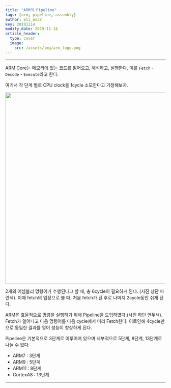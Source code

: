 ```yaml
---
title: "ARM의 Pipeline"
tags: [arm, pipeline, assembly]
author: eli_ez3r
key: 20191114
modify_date: 2019-11-14
article_header:
  type: cover
  image:
    src: /assets/img/arm_logo.png
---
```


-----

ARM Core는 메모리에 있는 코드를 읽어오고, 해석하고, 실행한다. 이를 `Fetch` - `Decode` - `Execute`라고 한다.

여기서 각 단계 별로 CPU clock을 1cycle 소모한다고 가정해보자.

<img src="http://eliez3r.synology.me/assets/img/study/arm/pipeline/1.png" width="600px">

2개의 어셈블리 명령어가 수행된다고 할 때, 총 6cycle이 필요하게 된다. (사진 상단 파란색). 이때 fetch의 입장으로 볼 때, 처음 fetch가 된 후로 나머지 2cycle동안 쉬게 된다.

ARM은 효율적으로 명령을 실행하기 위해 Pipeline을 도입하였다.(사진 하단 연두색). Fetch가 일어나고 다음 명령어를 다음 cycle에서 미리 Fetch한다. 이로인해 4cycle만으로 동일한 결과를 얻어 성능이 향상하게 된다.

Pipeline은 기본적으로 3단계로 이루어져 있으며 세부적으로 5단계, 8단계, 13단계로 나눌 수 있다.

- ARM7 : 3단계
- ARM9 : 5단계
- ARM11 : 8단계
- CortexA8 : 13단계

-----







